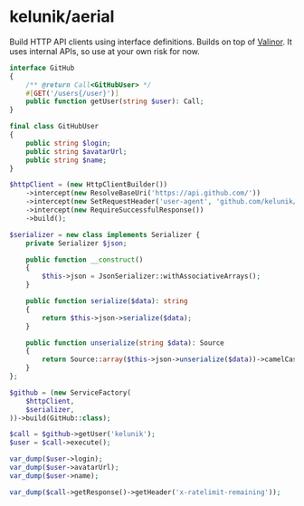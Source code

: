 # kelunik/aerial

Build HTTP API clients using interface definitions.
Builds on top of [Valinor](https://github.com/CuyZ/Valinor).
It uses internal APIs, so use at your own risk for now.

```php
interface GitHub
{
    /** @return Call<GitHubUser> */
    #[GET('/users{/user}')]
    public function getUser(string $user): Call;
}

final class GitHubUser
{
    public string $login;
    public string $avatarUrl;
    public string $name;
}
```

```php
$httpClient = (new HttpClientBuilder())
    ->intercept(new ResolveBaseUri('https://api.github.com/'))
    ->intercept(new SetRequestHeader('user-agent', 'github.com/kelunik/aerial'))
    ->intercept(new RequireSuccessfulResponse())
    ->build();

$serializer = new class implements Serializer {
    private Serializer $json;

    public function __construct()
    {
        $this->json = JsonSerializer::withAssociativeArrays();
    }

    public function serialize($data): string
    {
        return $this->json->serialize($data);
    }

    public function unserialize(string $data): Source
    {
        return Source::array($this->json->unserialize($data))->camelCaseKeys();
    }
};

$github = (new ServiceFactory(
    $httpClient,
    $serializer,
))->build(GitHub::class);
```

```php
$call = $github->getUser('kelunik');
$user = $call->execute();

var_dump($user->login);
var_dump($user->avatarUrl);
var_dump($user->name);

var_dump($call->getResponse()->getHeader('x-ratelimit-remaining'));
```